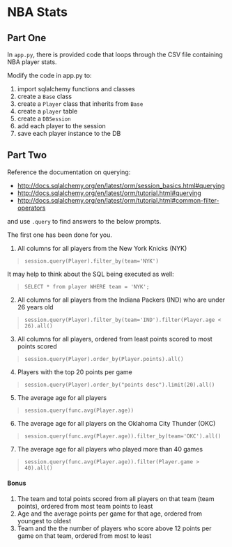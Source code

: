 # NBA Stats

## Part One

In `app.py`, there is provided code that loops through the CSV file
containing NBA player stats.

Modify the code in app.py to:

1. import sqlalchemy functions and classes
1. create a `Base` class
1. create a `Player` class that inherits from `Base`
1. create a `player` table
1. create a `DBSession`
1. add each player to the session
1. save each player instance to the DB

## Part Two

Reference the documentation on querying:

- http://docs.sqlalchemy.org/en/latest/orm/session_basics.html#querying
- http://docs.sqlalchemy.org/en/latest/orm/tutorial.html#querying
- http://docs.sqlalchemy.org/en/latest/orm/tutorial.html#common-filter-operators

and use `.query` to find answers to the below prompts.

The first one has been done for you.

1. All columns for all players from the New York Knicks (NYK)

> `session.query(Player).filter_by(team='NYK')`

It may help to think about the SQL being executed as well:

> `SELECT * from player WHERE team = 'NYK';`

2. All columns for all players from the Indiana Packers (IND) who are under 26 years old

> `session.query(Player).filter_by(team='IND').filter(Player.age < 26).all()`

3. All columns for all players, ordered from least points scored to most points scored

> `session.query(Player).order_by(Player.points).all()`

4. Players with the top 20 points per game

> `session.query(Player).order_by("points desc").limit(20).all()`

5. The average age for all players

> `session.query(func.avg(Player.age))`

6. The average age for all players on the Oklahoma City Thunder (OKC)

> `session.query(func.avg(Player.age)).filter_by(team='OKC').all()`

7. The average age for all players who played more than 40 games

> `session.query(func.avg(Player.age)).filter(Player.game > 40).all()`

#### Bonus

1. The team and total points scored from all players on that team (team points), ordered from most team points to least
1. Age and the average points per game for that age, ordered from youngest to oldest
1. Team and the the number of players who score above 12 points per game on that team, ordered from most to least

